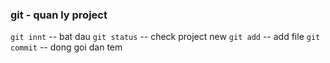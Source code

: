 ### git - quan ly project
`git innt` -- bat dau
`git status` -- check project new
`git add` -- add file
`git commit` -- dong goi dan tem